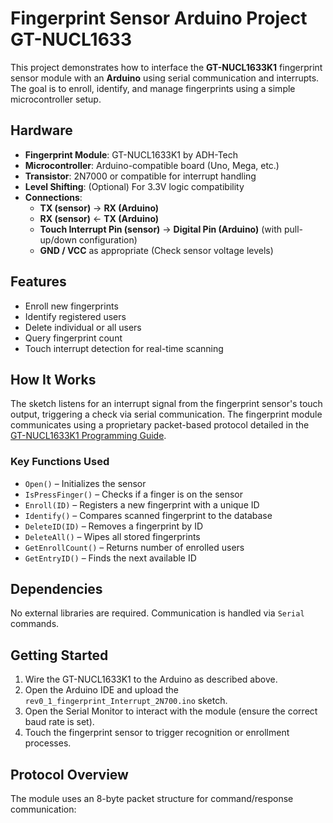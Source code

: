 # Fingerprint Sensor Arduino Project GT-NUCL1633

This project demonstrates how to interface the **GT-NUCL1633K1** fingerprint sensor module with an **Arduino** using serial communication and interrupts. The goal is to enroll, identify, and manage fingerprints using a simple microcontroller setup.

## Hardware

- **Fingerprint Module**: GT-NUCL1633K1 by ADH-Tech
- **Microcontroller**: Arduino-compatible board (Uno, Mega, etc.)
- **Transistor**: 2N7000 or compatible for interrupt handling
- **Level Shifting**: (Optional) For 3.3V logic compatibility
- **Connections**:
  - **TX (sensor)** → **RX (Arduino)**
  - **RX (sensor)** ← **TX (Arduino)**
  - **Touch Interrupt Pin (sensor)** → **Digital Pin (Arduino)** (with pull-up/down configuration)
  - **GND / VCC** as appropriate (Check sensor voltage levels)

## Features

- Enroll new fingerprints
- Identify registered users
- Delete individual or all users
- Query fingerprint count
- Touch interrupt detection for real-time scanning

## How It Works

The sketch listens for an interrupt signal from the fingerprint sensor's touch output, triggering a check via serial communication. The fingerprint module communicates using a proprietary packet-based protocol detailed in the [GT-NUCL1633K1 Programming Guide](./GT-NUCL1633K1_Programming_guide_V1.3.pdf).

### Key Functions Used

- `Open()` – Initializes the sensor
- `IsPressFinger()` – Checks if a finger is on the sensor
- `Enroll(ID)` – Registers a new fingerprint with a unique ID
- `Identify()` – Compares scanned fingerprint to the database
- `DeleteID(ID)` – Removes a fingerprint by ID
- `DeleteAll()` – Wipes all stored fingerprints
- `GetEnrollCount()` – Returns number of enrolled users
- `GetEntryID()` – Finds the next available ID

## Dependencies

No external libraries are required. Communication is handled via `Serial` commands.

## Getting Started

1. Wire the GT-NUCL1633K1 to the Arduino as described above.
2. Open the Arduino IDE and upload the `rev0_1_fingerprint_Interrupt_2N700.ino` sketch.
3. Open the Serial Monitor to interact with the module (ensure the correct baud rate is set).
4. Touch the fingerprint sensor to trigger recognition or enrollment processes.

## Protocol Overview

The module uses an 8-byte packet structure for command/response communication:
